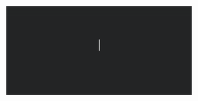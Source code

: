 <img src="https://github.com/siddarth-c/siddarth-c/blob/main/github_gif.gif" alt="Here is a little bit about me!">
